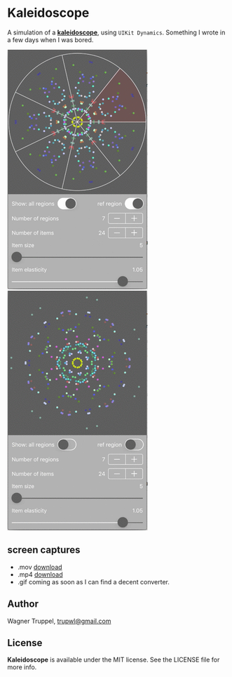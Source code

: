 # Kaleidoscope
A simulation of a [**kaleidoscope**](https://en.wikipedia.org/wiki/Kaleidoscope), using `UIKit Dynamics`. Something I wrote in a few days when I was bored.

![demo 1](https://github.com/wltrup/iOS-Swift-Kaleidoscope/blob/master/demo1.gif)
![demo 2](https://github.com/wltrup/iOS-Swift-Kaleidoscope/blob/master/demo2.gif)

## screen captures

- .mov [download](https://github.com/wltrup/iOS-Swift-Kaleidoscope/blob/master/demo.mov?raw=true)
- .mp4 [download](https://github.com/wltrup/iOS-Swift-Kaleidoscope/blob/master/demo.mp4?raw=true)
- .gif coming as soon as I can find a decent converter.

## Author ##

Wagner Truppel, trupwl@gmail.com

## License ##

**Kaleidoscope** is available under the MIT license. See the LICENSE file for
more info.
